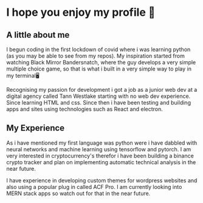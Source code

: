 # I hope you enjoy my profile :speech_balloon:
## A little about me
I begun coding in the first lockdown of covid where i was learning python (as you may be able to see from my repos). My inspiration started from watching Black Mirror Bandersnatch, where the guy develops a very simple multiple choice game, so that is what i built in a very simple way to play in my terminal:desktop_computer:

Recognising my passion for development i got a job as a junior web dev at a digital agency called Tann Westlake starting with no web dev experience. Since learning HTML and css. Since then i have been testing and building apps and sites using technologies such as React and electron.

## My Experience

As i have mentioned my first language was python were i have dabbled with neural networks and machine learning using tensorflow and pytorch. I am very interested in cryptocurrency's therefor i have been building a binance crypto tracker and plan on implementing automatic technical analysis in the near future.

I have experience in developing custom themes for wordpress websites and also using a popular plug in called ACF Pro. I am currently looking into MERN stack apps so watch out for that in the near future.
